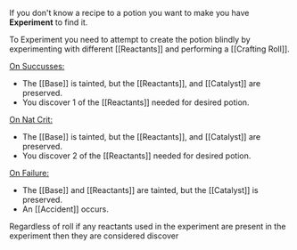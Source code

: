If you don't know a recipe to a potion you want to make you have **Experiment** to find it.

To Experiment you need to attempt to create the potion blindly by experimenting with different [[Reactants]] and performing a [[Crafting Roll]].

<ins>On Succusses:</ins>
- The [[Base]] is tainted, but the [[Reactants]], and [[Catalyst]] are preserved. 
- You discover 1 of the [[Reactants]] needed for desired potion.

<ins>On Nat Crit:</ins>
- The [[Base]] is tainted, but the [[Reactants]], and [[Catalyst]] are preserved. 
- You discover 2 of the [[Reactants]] needed for desired potion.

<ins>On Failure:</ins>
- The [[Base]] and [[Reactants]] are tainted, but the [[Catalyst]] is preserved.
- An [[Accident]] occurs. 

Regardless of roll if any reactants used in the experiment are present in the experiment then they are considered discover 


